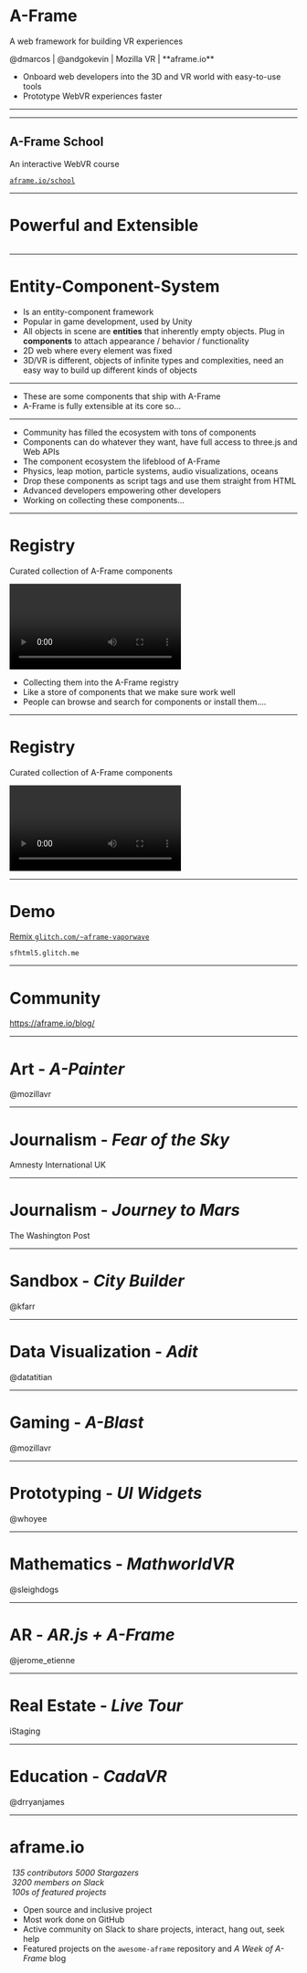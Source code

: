 <!-- .slide: data-background="media/img/aframe.jpg" -->

<div class="talk-title">
  <h1>A-Frame</h1>
  <p>A web framework for building VR experiences</p>
  <p class="talk-info">
    @dmarcos | @andgokevin | Mozilla VR | **aframe.io**
  </p>
</div>

<!-- NOTES -->
- Onboard web developers into the 3D and VR world with easy-to-use tools
- Prototype WebVR experiences faster

------

<!-- .slide: data-background="media/img/venn-diagram.gif" -->

------

<!-- .slide: data-background="media/img/aframe.jpg" -->

## A-Frame School

An interactive WebVR course

[`aframe.io/school`](https://aframe.io/aframe-school/)  <!-- .element: class="cta-button" -->

------

# Powerful and Extensible

<!-- .slide: data-background="media/img/aframe.jpg" -->

<img class="stretch" data-src="media/img/diagram.jpg">

------

# Entity-Component-System

<!-- .slide: data-background="media/img/minecraft-blocks.png" -->

<!-- NOTES -->
- Is an entity-component framework
- Popular in game development, used by Unity
- All objects in scene are **entities** that inherently empty objects. Plug in
  **components** to attach appearance / behavior / functionality
- 2D web where every element was fixed
- 3D/VR is different, objects of infinite types and complexities, need an easy way to build up different kinds of objects

------

<!-- .slide: data-background="media/img/standard-components.png" data-background-size="contain" -->

<!-- NOTES -->
- These are some components that ship with A-Frame
- A-Frame is fully extensible at its core so...

------

<!-- .slide: data-background="media/img/community-components.png" data-background-size="contain" -->

<!-- NOTES -->
- Community has filled the ecosystem with tons of components
- Components can do whatever they want, have full access to three.js and Web APIs
- The component ecosystem the lifeblood of A-Frame
- Physics, leap motion, particle systems, audio visualizations, oceans
- Drop these components as script tags and use them straight from HTML
- Advanced developers empowering other developers
- Working on collecting these components...

------

# Registry

<!-- .slide: data-background="media/img/minecraft-blocks.png" -->

Curated collection of A-Frame components

<a class="stretch" href="https://aframe.io/aframe-registry">
  <video loop data-src="media/video/registrypreview.mp4" data-autoplay></video>
</a>

<!-- NOTES -->
- Collecting them into the A-Frame registry
- Like a store of components that we make sure work well
- People can browse and search for components or install them....

------

# Registry

<!-- .slide: data-background="media/img/minecraft-blocks.png" -->

Curated collection of A-Frame components

<video loop data-src="media/video/leaphands.mp4" data-autoplay></video>

------

# Demo

<!-- .slide: data-background="media/img/metaverse.jpg" -->

[Remix `glitch.com/~aframe-vaporwave`](https://glitch.com/~aframe-vaporwave)  <!-- .element: class="cta-button" -->

`sfhtml5.glitch.me`

------

<!-- .slide: data-background="media/img/header.png" -->

# Community

https://aframe.io/blog/

------

<!-- .slide: data-background="media/img/apainter.gif" -->

# Art - *A-Painter*

@mozillavr

------

<!-- .slide: data-background="media/img/syria.gif" -->

# Journalism - *Fear of the Sky*

Amnesty International UK

------

<!-- .slide: data-background="media/img/mars.jpg" -->

# Journalism - *Journey to Mars*

The Washington Post

------

<!-- .slide: data-background="media/img/citybuilder.gif" -->

# Sandbox - *City Builder*

@kfarr

------

<!-- .slide: data-background="media/img/adit.gif" -->

# Data Visualization - *Adit*

@datatitian

------

<!-- .slide: data-background="media/img/a-blast.gif" -->

# Gaming - *A-Blast*

@mozillavr

------

<!-- .slide: data-background="media/img/ux.gif" -->

# Prototyping - *UI Widgets*

@whoyee

------

<!-- .slide: data-background="media/img/math.gif" -->

# Mathematics - *MathworldVR*

@sleighdogs

------

<!-- .slide: data-background="media/img/ar.gif" -->

# AR - *AR.js + A-Frame*

@jerome_etienne

------

<!-- .slide: data-background="media/img/livetour.png" -->

# Real Estate - *Live Tour*

iStaging

------

<!-- .slide: data-background="media/img/cadavr.gif" -->

# Education - *CadaVR*

@drryanjames

------

<!-- .slide: data-background="media/img/aframe.jpg" -->

# aframe.io

<div class="captioned-image-row">
  <div>
    <img data-src="media/img/github.png">
    <i>135 contributors 5000 Stargazers</i>
  </div>
  <div>
    <img data-src="media/img/slack.png">
    <i>3200 members on Slack</i>
  </div>
  <div>
    <img data-src="media/img/scene-collage-circle.png">
    <i>100s of featured projects</i>
  </div>
</div>

<!-- NOTES -->
- Open source and inclusive project
- Most work done on GitHub
- Active community on Slack to share projects, interact, hang out, seek help
- Featured projects on the `awesome-aframe` repository and *A Week of A-Frame* blog
